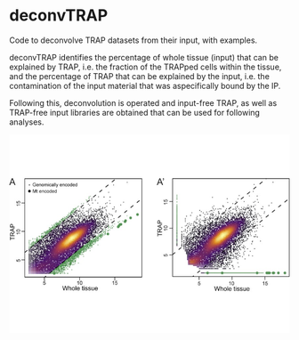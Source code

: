 # deconvTRAP

Code to deconvolve TRAP datasets from their input, with examples.

deconvTRAP identifies the percentage of whole tissue (input) that can be explained by TRAP, i.e. the fraction of the TRAPped cells within the tissue, and the percentage of TRAP that can be explained by the input, i.e. the contamination of the input material that was aspecifically bound by the IP.

Following this, deconvolution is operated and input-free TRAP, as well as TRAP-free input libraries are obtained that can be used for following analyses.

![Illustration of the TRAP deconvolution method and results](https://github.com/ste-depo/deconvTRAP/blob/main/figs/Deconvolution_method.jpg?raw=true)
